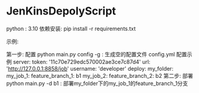 # JenKinsDepolyScript

python : 3.10
依赖安装: pip install -r requirements.txt

示例:

第一步: 配置
python main.py config -g : 生成空的配置文件
config.yml 配置示例
server:
  token: '11c70e729edc570002ae3ce7c87d4'
  url: 'http://127.0.0.1:8858/job'
  username: 'developer'
deploy:
  my_folder:
    my_job_1:
      feature_branch_1:
        b1
    my_job_2:
      feature_branch_2:
        b2
第二步: 部署
python main.py -d b1 : 部署my_folder下的my_job_1的feature_branch_1分支
